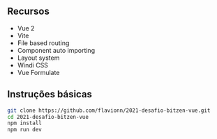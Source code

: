 ## Recursos

- Vue 2
- Vite
- File based routing
- Component auto importing
- Layout system
- Windi CSS
- Vue Formulate

## Instruções básicas

```bash
git clone https://github.com/flavionn/2021-desafio-bitzen-vue.git
cd 2021-desafio-bitzen-vue
npm install
npm run dev
```
